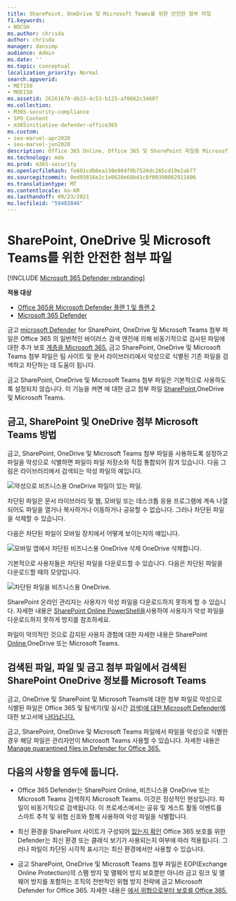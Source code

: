 ```yaml
---
title: SharePoint, OneDrive 및 Microsoft Teams를 위한 안전한 첨부 파일
f1.keywords:
- NOCSH
ms.author: chrisda
author: chrisda
manager: dansimp
audience: Admin
ms.date: ''
ms.topic: conceptual
localization_priority: Normal
search.appverid:
- MET150
- MOE150
ms.assetid: 26261670-db33-4c53-b125-af0662c34607
ms.collection:
- M365-security-compliance
- SPO_Content
- m365initiative-defender-office365
ms.custom:
- seo-marvel-apr2020
- seo-marvel-jun2020
description: Office 365 Online, Office 365 및 SharePoint 파일용 Microsoft Defender에 대해 비즈니스용 OneDrive Microsoft Teams.
ms.technology: mdo
ms.prod: m365-security
ms.openlocfilehash: fe601cdb6ea130e904f8b7526dc265cd19e2ab77
ms.sourcegitcommit: 0ed93816e2c1e6620e68bd1c0f00390062911606
ms.translationtype: MT
ms.contentlocale: ko-KR
ms.lasthandoff: 09/23/2021
ms.locfileid: "59483846"
---
```

# <a name="safe-attachments-for-sharepoint-onedrive-and-microsoft-teams"></a>SharePoint, OneDrive 및 Microsoft Teams를 위한 안전한 첨부 파일

[!INCLUDE [Microsoft 365 Defender rebranding](../includes/microsoft-defender-for-office.md)]

**적용 대상**
- [Office 365용 Microsoft Defender 플랜 1 및 플랜 2](defender-for-office-365.md)
- [Microsoft 365 Defender](../defender/microsoft-365-defender.md)

금고 [microsoft Defender](whats-new-in-defender-for-office-365.md) for SharePoint, OneDrive 및 Microsoft Teams 첨부 파일은 Office 365 의 일반적인 바이러스 검색 엔진에 의해 비동기적으로 검사된 파일에 대한 추가 보호 [계층을 Microsoft 365.](virus-detection-in-spo.md) 금고 SharePoint, OneDrive 및 Microsoft Teams 첨부 파일은 팀 사이트 및 문서 라이브러리에서 악성으로 식별된 기존 파일을 검색하고 차단하는 데 도움이 됩니다.

금고 SharePoint, OneDrive 및 Microsoft Teams 첨부 파일은 기본적으로 사용하도록 설정되지 않습니다. 이 기능을 켜면 에 대한 금고 첨부 파일 [SharePoint,](turn-on-mdo-for-spo-odb-and-teams.md)OneDrive 및 Microsoft Teams.

## <a name="how-safe-attachments-for-sharepoint-onedrive-and-microsoft-teams-works"></a>금고, SharePoint 및 OneDrive 첨부 Microsoft Teams 방법

금고, SharePoint, OneDrive 및 Microsoft Teams 첨부 파일을 사용하도록 설정하고 파일을 악성으로 식별하면 파일이 파일 저장소와 직접 통합되어 잠겨 있습니다. 다음 그림은 라이브러리에서 검색되는 악성 파일의 예입니다.

![악성으로 비즈니스용 OneDrive 파일이 있는 파일.](../../media/2bba71cc-7ad1-4799-8b9d-d56f923db3a7.png)

차단된 파일은 문서 라이브러리 및 웹, 모바일 또는 데스크톱 응용 프로그램에 계속 나열되어도 파일을 열거나 복사하거나 이동하거나 공유할 수 없습니다. 그러나 차단된 파일을 삭제할 수 있습니다.

다음은 차단된 파일이 모바일 장치에서 어떻게 보이는지의 예입니다.

![모바일 앱에서 차단된 비즈니스용 OneDrive 삭제 OneDrive 삭제합니다.](../../media/cb1c1705-fd0a-45b8-9a26-c22503011d54.png)

기본적으로 사용자들은 차단된 파일을 다운로드할 수 있습니다. 다음은 차단된 파일을 다운로드할 때의 모양입니다.

![차단된 파일을 비즈니스용 OneDrive.](../../media/be288a82-bdd8-4371-93d8-1783db3b61bc.png)

SharePoint 온라인 관리자는 사용자가 악성 파일을 다운로드하지 못하게 할 수 있습니다. 자세한 내용은 [SharePoint Online PowerShell을](turn-on-mdo-for-spo-odb-and-teams.md#step-2-recommended-use-sharepoint-online-powershell-to-prevent-users-from-downloading-malicious-files)사용하여 사용자가 악성 파일을 다운로드하지 못하게 방지를 참조하세요.

파일이 악의적인 것으로 감지된 사용자 경험에 대한 자세한 내용은 SharePoint [Online,](https://support.microsoft.com/office/01e902ad-a903-4e0f-b093-1e1ac0c37ad2)OneDrive 또는 Microsoft Teams.

## <a name="view-information-about-malicious-files-detected-by-safe-attachments-for-sharepoint-onedrive-and-microsoft-teams"></a>검색된 파일, 파일 및 금고 첨부 파일에서 검색된 SharePoint OneDrive 정보를 Microsoft Teams

금고, OneDrive 및 SharePoint 및 Microsoft Teams에 대한 첨부 파일로 악성으로 식별된 파일은 Office 365 및 탐색기(및 실시간 [검색)에 대한 Microsoft Defender에](view-reports-for-mdo.md) 대한 보고서에 [나타납니다.](threat-explorer.md)

금고, SharePoint, OneDrive 및 Microsoft Teams 파일에서 파일을 악성으로 식별한 경우 해당 파일은 관리자만이 Microsoft Teams 사용할 수 있습니다. 자세한 내용은 [Manage quarantined files in Defender for Office 365.](manage-quarantined-messages-and-files.md#use-the-microsoft-365-defender-portal-to-manage-quarantined-files-in-defender-for-office-365)

## <a name="keep-these-points-in-mind"></a>다음의 사항을 염두에 둡니다.

- Office 365 Defender는 SharePoint Online, 비즈니스용 OneDrive 또는 Microsoft Teams 검색하지 Microsoft Teams. 이것은 정상적인 현상입니다. 파일이 비동기적으로 검색됩니다. 이 프로세스에서는 공유 및 게스트 활동 이벤트를 스마트 추적 및 위협 신호와 함께 사용하여 악성 파일을 식별합니다.

- 최신 환경을 SharePoint 사이트가 구성되어 [있는지 확인](/sharepoint/guide-to-sharepoint-modern-experience) Office 365 보호를 위한 Defender는 최신 환경 또는 클래식 보기가 사용되는지 여부에 따라 적용됩니다. 그러나 파일이 차단된 시각적 표시기는 최신 환경에서만 사용할 수 있습니다.

- 금고 SharePoint, OneDrive 및 Microsoft Teams 첨부 파일은 EOP(Exchange Online Protection)의 스팸 방지 및 맬웨어 방지 보호뿐만 아니라 금고 링크 및 맬웨어 방지를 포함하는 조직의 전반적인 위협 방지 전략에 금고 Microsoft Defender for Office 365. 자세한 내용은 [에서 위협으로부터 보호를 Office 365.](protect-against-threats.md)
